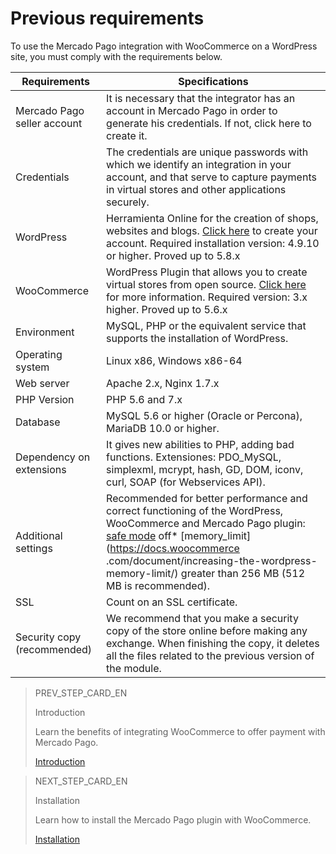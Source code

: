 # Previous requirements

To use the Mercado Pago integration with WooCommerce on a WordPress site, you must comply with the requirements below.

| Requirements | Specifications |
|---|---|
| Mercado Pago seller account | It is necessary that the integrator has an account in Mercado Pago in order to generate his credentials. If not, click here to create it. |
| Credentials | The credentials are unique passwords with which we identify an integration in your account, and that serve to capture payments in virtual stores and other applications securely. |
| WordPress | Herramienta Online for the creation of shops, websites and blogs. [Click here](https://es.wordpress.org/) to create your account. Required installation version: 4.9.10 or higher. Proved up to 5.8.x |
| WooCommerce | WordPress Plugin that allows you to create virtual stores from open source. [Click here](https://woocommerce.com/es-es/woocommerce-features/) for more information. Required version: 3.x higher. Proved up to 5.6.x |
| Environment | MySQL, PHP or the equivalent service that supports the installation of WordPress. |
| Operating system | Linux x86, Windows x86-64 |
| Web server | Apache 2.x, Nginx 1.7.x |
| PHP Version | PHP 5.6 and 7.x |
| Database | MySQL 5.6 or higher (Oracle or Percona), MariaDB 10.0 or higher. |
| Dependency on extensions | It gives new abilities to PHP, adding bad functions. Extensiones: PDO_MySQL, simplexml, mcrypt, hash, GD, DOM, iconv, curl, SOAP (for Webservices API). |
| Additional settings | Recommended for better performance and correct functioning of the WordPress, WooCommerce and Mercado Pago plugin: [safe mode](https://wordpress.org/plugins/safe-mode/) off* [memory_limit](https://docs.woocommerce .com/document/increasing-the-wordpress-memory-limit/) greater than 256 MB (512 MB is recommended). |
| SSL | Count on an SSL certificate. |
| Security copy (recommended) | We recommend that you make a security copy of the store online before making any exchange. When finishing the copy, it deletes all the files related to the previous version of the module. |

> PREV_STEP_CARD_EN
>
> Introduction
>
> Learn the benefits of integrating WooCommerce to offer payment with Mercado Pago.
>
> [Introduction](/developers/en/docs/woocommerce/landing)

> NEXT_STEP_CARD_EN
>
> Installation
>
> Learn how to install the Mercado Pago plugin with WooCommerce.
>
> [Installation](/developers/en/docs/woocommerce/installation)